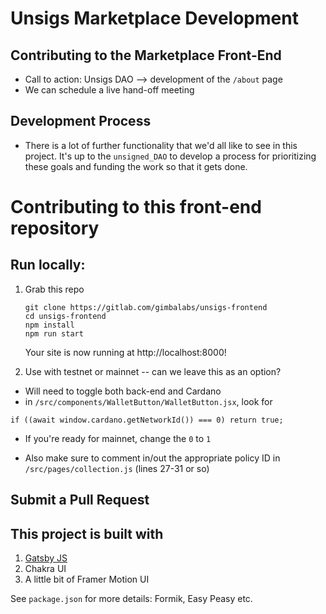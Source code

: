 #  Unsigs Marketplace Development

## Contributing to the Marketplace Front-End
- Call to action: Unsigs DAO --> development of the `/about` page
- We can schedule a live hand-off meeting

## Development Process
- There is a lot of further functionality that we'd all like to see in this project. It's up to the `unsigned_DAO` to develop a process for prioritizing these goals and funding the work so that it gets done.

# Contributing to this front-end repository

## Run locally:

1. Grab this repo
    ```shell
    git clone https://gitlab.com/gimbalabs/unsigs-frontend
    cd unsigs-frontend
    npm install
    npm run start
    ```
    Your site is now running at http://localhost:8000!

2. Use with testnet or mainnet -- can we leave this as an option?
  - Will need to toggle both back-end and Cardano
  - in `/src/components/WalletButton/WalletButton.jsx`, look for

  ```
  if ((await window.cardano.getNetworkId()) === 0) return true;
  ```
  - If you're ready for mainnet, change the `0` to `1`

  - Also make sure to comment in/out the appropriate policy ID in `/src/pages/collection.js` (lines 27-31 or so)

## Submit a Pull Request


## This project is built with
1. [Gatsby JS](https://www.gatsbyjs.com/docs/?utm_source=starter&utm_medium=readme&utm_campaign=minimal-starter)
2. Chakra UI
3. A little bit of Framer Motion UI

See `package.json` for more details: Formik, Easy Peasy etc.